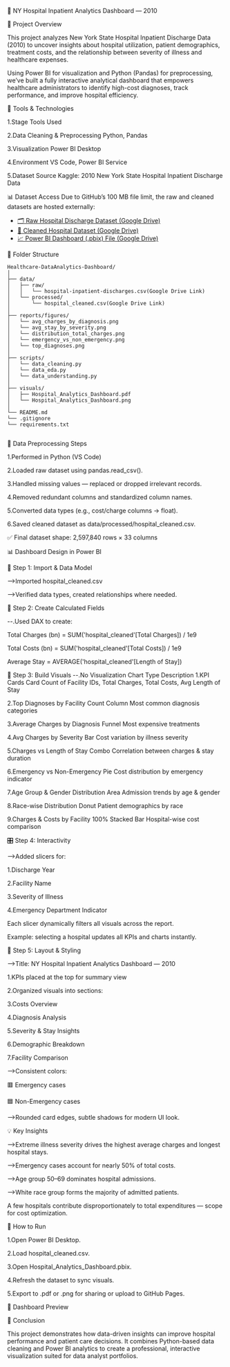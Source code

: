 🏥 NY Hospital Inpatient Analytics Dashboard — 2010

📌 Project Overview

This project analyzes New York State Hospital Inpatient Discharge Data (2010) to uncover insights about hospital utilization, patient demographics, treatment costs, and the relationship between severity of illness and healthcare expenses.

Using Power BI for visualization and Python (Pandas) for preprocessing, we’ve built a fully interactive analytical dashboard that empowers healthcare administrators to identify high-cost diagnoses, track performance, and improve hospital efficiency.

🧰 Tools & Technologies

1.Stage	Tools Used

2.Data Cleaning & Preprocessing	Python, Pandas

3.Visualization	Power BI Desktop

4.Environment	VS Code, Power BI Service

5.Dataset Source	Kaggle: 2010 New York State Hospital Inpatient Discharge Data

📊 Dataset Access
Due to GitHub’s 100 MB file limit, the raw and cleaned datasets are hosted externally:

- [🗂️ Raw Hospital Discharge Dataset (Google Drive)](https://drive.google.com/file/d/1vzcb3pT5qGX4dHl1m8VsvyZzH5EZDDE4/view?usp=sharing)
- [🧹 Cleaned Hospital Dataset (Google Drive)](https://drive.google.com/file/d/1tnXg5IZrGpOVpm0TguRQtIpMbkkyGK8E/view?usp=sharing)
- [📈 Power BI Dashboard (.pbix) File (Google Drive)](https://drive.google.com/file/d/15qGd3SM-eOkE-44HKRgBSgp1238Ry2fD/view?usp=sharing)



📂 Folder Structure
```
Healthcare-DataAnalytics-Dashboard/
│
├── data/
│   ├── raw/
│   │   └── hospital-inpatient-discharges.csv(Google Drive Link)
│   └── processed/
│       └── hospital_cleaned.csv(Google Drive Link)
│
├── reports/figures/
│   └── avg_charges_by_diagnosis.png
│   └── avg_stay_by_severity.png
│   └── distribution_total_charges.png
│   └── emergency_vs_non_emergency.png
│   └── top_diagnoses.png
│
├── scripts/
│   └── data_cleaning.py
│   └── data_eda.py
│   └── data_understanding.py
│
├── visuals/
│   ├── Hospital_Analytics_Dashboard.pdf
│   └── Hospital_Analytics_Dashboard.png
│
└── README.md
└── .gitignore
└── requirements.txt


```


🧹 Data Preprocessing Steps

1.Performed in Python (VS Code)

2.Loaded raw dataset using pandas.read_csv().

3.Handled missing values — replaced or dropped irrelevant records.

4.Removed redundant columns and standardized column names.

5.Converted data types (e.g., cost/charge columns → float).

6.Saved cleaned dataset as data/processed/hospital_cleaned.csv.


✅ Final dataset shape: 2,597,840 rows × 33 columns


📊 Dashboard Design in Power BI

🧱 Step 1: Import & Data Model

-->Imported hospital_cleaned.csv

-->Verified data types, created relationships where needed.

🧱 Step 2: Create Calculated Fields

--.Used DAX to create:

Total Charges (bn) = SUM('hospital_cleaned'[Total Charges]) / 1e9

Total Costs (bn) = SUM('hospital_cleaned'[Total Costs]) / 1e9

Average Stay = AVERAGE('hospital_cleaned'[Length of Stay])

🧱 Step 3: Build Visuals
--.No	Visualization	Chart Type	Description
1.KPI Cards	Card	Count of Facility IDs, Total Charges, Total Costs, Avg Length of Stay

2.Top Diagnoses by Facility Count	Column	Most common diagnosis categories

3.Average Charges by Diagnosis	Funnel	Most expensive treatments

4.Avg Charges by Severity	Bar	Cost variation by illness severity

5.Charges vs Length of Stay	Combo	Correlation between charges & stay duration

6.Emergency vs Non-Emergency	Pie	Cost distribution by emergency indicator

7.Age Group & Gender Distribution	Area	Admission trends by age & gender

8.Race-wise Distribution	Donut	Patient demographics by race

9.Charges & Costs by Facility	100% Stacked Bar	Hospital-wise cost comparison

🎛️ Step 4: Interactivity

-->Added slicers for:

1.Discharge Year

2.Facility Name

3.Severity of Illness

4.Emergency Department Indicator

Each slicer dynamically filters all visuals across the report.

Example: selecting a hospital updates all KPIs and charts instantly.

🎨 Step 5: Layout & Styling

-->Title: NY Hospital Inpatient Analytics Dashboard — 2010

1.KPIs placed at the top for summary view

2.Organized visuals into sections:

3.Costs Overview

4.Diagnosis Analysis

5.Severity & Stay Insights

6.Demographic Breakdown

7.Facility Comparison

-->Consistent colors:

🟥 Emergency cases

🟦 Non-Emergency cases

-->Rounded card edges, subtle shadows for modern UI look.

💡 Key Insights

-->Extreme illness severity drives the highest average charges and longest hospital stays.

-->Emergency cases account for nearly 50% of total costs.

-->Age group 50–69 dominates hospital admissions.

-->White race group forms the majority of admitted patients.

A few hospitals contribute disproportionately to total expenditures — scope for cost optimization.

🚀 How to Run

1.Open Power BI Desktop.

2.Load hospital_cleaned.csv.

3.Open Hospital_Analytics_Dashboard.pbix.

4.Refresh the dataset to sync visuals.

5.Export to .pdf or .png for sharing or upload to GitHub Pages.

📸 Dashboard Preview

🏁 Conclusion

This project demonstrates how data-driven insights can improve hospital performance and patient care decisions. It combines Python-based data cleaning and Power BI analytics to create a professional, interactive visualization suited for data analyst portfolios.
